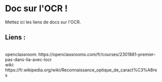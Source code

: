<h1>Doc sur l'OCR !</h1>

Mettez ici les liens de docs sur l'OCR.

<h2>Liens :</h2>
<br/>
openclassroom: https://openclassrooms.com/fr/courses/2301881-premier-pas-dans-lia-avec-locr
<br/>
wiki: https://fr.wikipedia.org/wiki/Reconnaissance_optique_de_caract%C3%A8res
